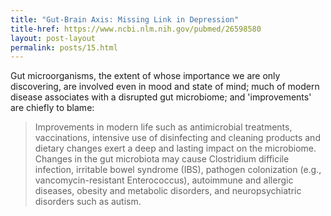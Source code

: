 ```yaml
---
title: "Gut-Brain Axis: Missing Link in Depression"
title-href: https://www.ncbi.nlm.nih.gov/pubmed/26598580
layout: post-layout
permalink: posts/15.html
---
```


Gut microorganisms, the extent of whose importance we are only discovering, are involved even in mood and state of mind; much of modern disease associates with a disrupted gut microbiome; and 'improvements' are chiefly to blame:

> Improvements in modern life such as antimicrobial treatments, vaccinations, intensive use of disinfecting and cleaning products and dietary changes exert a deep and lasting impact on the microbiome. Changes in the gut microbiota may cause Clostridium difficile infection, irritable bowel syndrome (<span class="sc">IBS</span>), pathogen colonization (e.g., vancomycin-resistant Enterococcus), autoimmune and allergic diseases, obesity and metabolic disorders, and neuropsychiatric disorders such as autism.